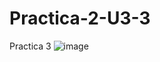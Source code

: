 # Practica-2-U3-3
Practica 3
![image](https://github.com/JulioCesarTorresMorales/Practica-2-U3-3/assets/149040136/79545ad9-da72-43fc-9495-cdf96ddd2751)
